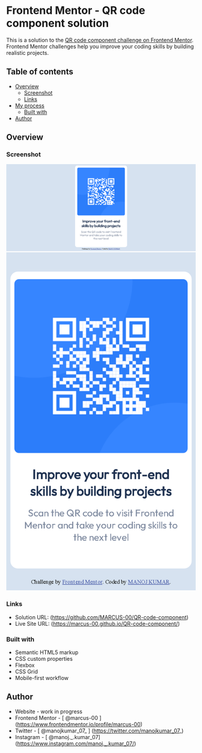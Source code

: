 # Frontend Mentor - QR code component solution

This is a solution to the [QR code component challenge on Frontend Mentor](https://www.frontendmentor.io/challenges/qr-code-component-iux_sIO_H). Frontend Mentor challenges help you improve your coding skills by building realistic projects. 

## Table of contents

- [Overview](#overview)
  - [Screenshot](#screenshot)
  - [Links](#links)
- [My process](#my-process)
  - [Built with](#built-with)
- [Author](#author)


## Overview

### Screenshot

![](screenshot\Desktop-design.png)
![](screenshot\moblie-design.png)


### Links

- Solution URL: (https://github.com/MARCUS-00/QR-code-component)
- Live Site URL: (https://marcus-00.github.io/QR-code-component/)

### Built with

- Semantic HTML5 markup
- CSS custom properties
- Flexbox
- CSS Grid
- Mobile-first workflow

## Author

- Website - work in progress
- Frontend Mentor - [ @marcus-00 ] (https://www.frontendmentor.io/profile/marcus-00)
- Twitter - [ @manojkumar_07_ ] (https://twitter.com/manojkumar_07_)
- Instagram - [ @manoj._.kumar_07] (https://www.instagram.com/manoj._.kumar_07/)

